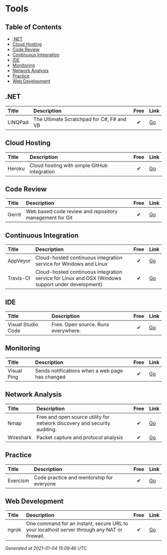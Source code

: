 # Tools

## Table of Contents
- [.NET](#net)
- [Cloud Hosting](#cloud-hosting)
- [Code Review](#code-review)
- [Continuous Integration](#continuous-integration)
- [IDE](#ide)
- [Monitoring](#monitoring)
- [Network Analysis](#network-analysis)
- [Practice](#practice)
- [Web Development](#web-development)

## .NET

| Title | Description | Free | Link |
|:--- |:--- |:---:|:--- |
| LINQPad | The Ultimate Scratchpad for C#, F# and VB | ✔ | [Go](https://www.linqpad.net/) |


## Cloud Hosting

| Title | Description | Free | Link |
|:--- |:--- |:---:|:--- |
| Heroku | Cloud hosting with simple GitHub integration | ✔ | [Go](https://www.heroku.com/home) |


## Code Review

| Title | Description | Free | Link |
|:--- |:--- |:---:|:--- |
| Gerrit | Web based code review and repository management for Git | ✔ | [Go](https://www.gerritcodereview.com/) |


## Continuous Integration

| Title | Description | Free | Link |
|:--- |:--- |:---:|:--- |
| AppVeyor | Cloud-hosted continuous integration service for Windows and Linux | ✔ | [Go](https://www.appveyor.com/) |
| Travis-CI | Cloud-hosted continuous integration service for Linux and OSX (Windows support under development) | ✔ | [Go](https://travis-ci.com/) |


## IDE

| Title | Description | Free | Link |
|:--- |:--- |:---:|:--- |
| Visual Studio Code | Free. Open source. Runs everywhere. | ✔ | [Go](https://code.visualstudio.com/) |


## Monitoring

| Title | Description | Free | Link |
|:--- |:--- |:---:|:--- |
| Visual Ping | Sends notifications when a web page has changed | ✔ | [Go](https://visualping.io/) |


## Network Analysis

| Title | Description | Free | Link |
|:--- |:--- |:---:|:--- |
| Nmap | Free and open source utility for network discovery and security auditing. | ✔ | [Go](https://nmap.org/) |
| Wireshark | Packet capture and protocol analysis | ✔ | [Go](https://www.wireshark.org/) |


## Practice

| Title | Description | Free | Link |
|:--- |:--- |:---:|:--- |
| Exercism | Code practice and mentorship for everyone | ✔ | [Go](https://exercism.io/) |


## Web Development

| Title | Description | Free | Link |
|:--- |:--- |:---:|:--- |
| ngrok | One command for an instant, secure URL to your localhost server through any NAT or firewall. | ✔ | [Go](https://ngrok.com/) |



*Generated at 2021-01-04 15:09:46 UTC*